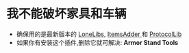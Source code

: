 # 我不能破坏家具和车辆

* 确保用的是最新版本的 [LoneLibs](https://www.spigotmc.org/resources/lonelibs.75974/), [ItemsAdder ](https://www.spigotmc.org/resources/%E2%9C%85must-have%E2%9C%85-itemsadder%E2%9C%A8textures-3d-models-huds-gui-emojis-ores-blocks-wings-tails-hats.73355/)和 [ProtocolLib ](https://ci.dmulloy2.net/job/ProtocolLib/lastSuccessfulBuild/)
* 如果你有安装这个插件,删除它就可解决: **Armor Stand Tools**


